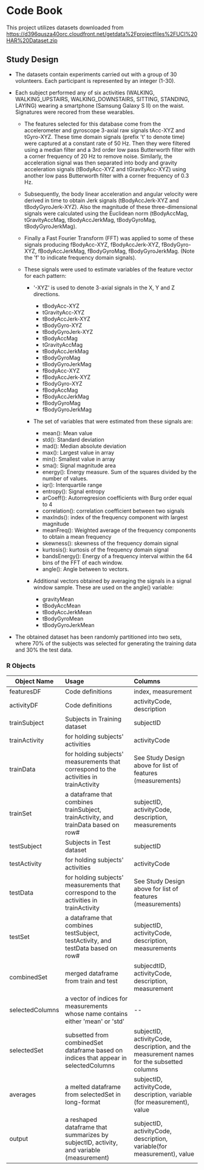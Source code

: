 # Code Book
This project utilizes datasets downloaded from  https://d396qusza40orc.cloudfront.net/getdata%2Fprojectfiles%2FUCI%20HAR%20Dataset.zip

## Study Design

- The datasets contain experiments carried out with a group of 30 volunteers. Each participant is represented by an integer (1-30).

- Each subject performed any of six activities (WALKING, WALKING_UPSTAIRS, WALKING_DOWNSTAIRS, SITTING, STANDING, LAYING) wearing a smartphone (Samsung Galaxy S II) on the waist. Signatures were recored from these wearables.

  + The features selected for this database come from the accelerometer and gyroscope 3-axial raw signals tAcc-XYZ and tGyro-XYZ. These time domain signals (prefix 't' to denote time) were captured at a constant rate of 50 Hz. Then they were filtered using a median filter and a 3rd order low pass Butterworth filter with a corner frequency of 20 Hz to remove noise. Similarly, the acceleration signal was then separated into body and gravity acceleration signals (tBodyAcc-XYZ and tGravityAcc-XYZ) using another low pass Butterworth filter with a corner frequency of 0.3 Hz.

  + Subsequently, the body linear acceleration and angular velocity were derived in time to obtain Jerk signals (tBodyAccJerk-XYZ and tBodyGyroJerk-XYZ). Also the magnitude of these three-dimensional signals were calculated using the Euclidean norm (tBodyAccMag, tGravityAccMag, tBodyAccJerkMag, tBodyGyroMag, tBodyGyroJerkMag).

  + Finally a Fast Fourier Transform (FFT) was applied to some of these signals producing fBodyAcc-XYZ, fBodyAccJerk-XYZ, fBodyGyro-XYZ, fBodyAccJerkMag, fBodyGyroMag, fBodyGyroJerkMag. (Note the 'f' to indicate frequency domain signals).

  + These signals were used to estimate variables of the feature vector for each pattern:  
    + '-XYZ' is used to denote 3-axial signals in the X, Y and Z directions.

      + tBodyAcc-XYZ
      + tGravityAcc-XYZ
      + tBodyAccJerk-XYZ
      + tBodyGyro-XYZ
      + tBodyGyroJerk-XYZ
      + tBodyAccMag
      + tGravityAccMag
      + tBodyAccJerkMag
      + tBodyGyroMag
      + tBodyGyroJerkMag
      + fBodyAcc-XYZ
      + fBodyAccJerk-XYZ
      + fBodyGyro-XYZ
      + fBodyAccMag
      + fBodyAccJerkMag
      + fBodyGyroMag
      + fBodyGyroJerkMag

    + The set of variables that were estimated from these signals are:

      + mean(): Mean value
      + std(): Standard deviation
      + mad(): Median absolute deviation
      + max(): Largest value in array
      + min(): Smallest value in array
      + sma(): Signal magnitude area
      + energy(): Energy measure. Sum of the squares divided by the number of values.
      + iqr(): Interquartile range
      + entropy(): Signal entropy
      + arCoeff(): Autorregresion coefficients with Burg order equal to 4
      + correlation(): correlation coefficient between two signals
      + maxInds(): index of the frequency component with largest magnitude
      + meanFreq(): Weighted average of the frequency components to obtain a mean frequency
      + skewness(): skewness of the frequency domain signal
      + kurtosis(): kurtosis of the frequency domain signal
      + bandsEnergy(): Energy of a frequency interval within the 64 bins of the FFT of each window.
      + angle(): Angle between to vectors.

    + Additional vectors obtained by averaging the signals in a signal window sample. These are used on the angle() variable:

      + gravityMean
      + tBodyAccMean
      + tBodyAccJerkMean
      + tBodyGyroMean
      + tBodyGyroJerkMean
- The obtained dataset has been randomly partitioned into two sets, where 70% of the subjects was selected for generating the training data and 30% the test data.


### R Objects 
 
| Object Name     | Usage                        | Columns             |
|-----------------|:-----------------------------|:--------------------|
| featuresDF      |Code definitions   | index, measurement|
| activityDF      | Code definitions  | activityCode, description|
| trainSubject    | Subjects in Training dataset| subjectID|
| trainActivity   |for holding subjects' activities|activityCode|
| trainData|for holding subjects' measurements that correspond to the activities in trainActivity|See Study Design above for list of features (measurements)|
| trainSet| a dataframe that combines trainSubject, trainActivity, and trainData based on row#|subjectID, activityCode, description, measurements|
| testSubject    | Subjects in Test dataset| subjectID|
| testActivity   |for holding subjects' activities|activityCode|
| testData|for holding subjects' measurements that correspond to the activities in trainActivity|See Study Design above for list of features (measurements)|
| testSet| a dataframe that combines testSubject, testActivity, and testData based on row#|subjectID, activityCode, description, measurements|
| combinedSet    |merged dataframe from train and test|subjecdtID, activityCode, description, measurement|
| selectedColumns|a vector of indices for measurements whose name contains either 'mean' or 'std'|--|
| selectedSet    |subsetted from combinedSet dataframe based on indices that appear in selectedColumns|subjectID, activityCode, description, and the measurement names for the subsetted columns|
| averages| a melted dataframe from selectedSet in long-format|subjectID, activityCode, description, variable (for measurement), value|
| output| a reshaped dataframe that summarizes by subjectID, activity, and variable (measurement)|subjectID, activityCode, description, variable(for measurement), value|
